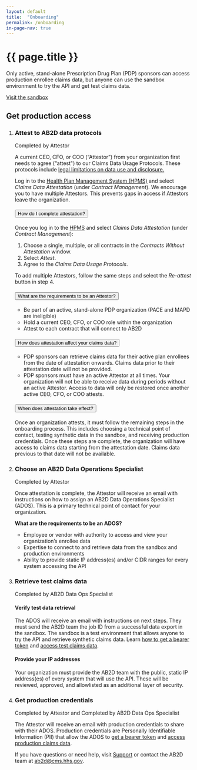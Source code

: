 ```yaml
---
layout: default
title:  "Onboarding"
permalink: /onboarding
in-page-nav: true
---
```


# {{ page.title }}

Only active, stand-alone Prescription Drug Plan (PDP) sponsors can access production enrollee claims data, but anyone can use the sandbox environment to try the API and get test claims data. 

<a href="{{ '/access-test-claims-data' | relative_url }}" class="usa-button margin-bottom-3">Visit the sandbox</a>

## Get production access

<ol class="usa-process-list">
  <li class="usa-process-list__item">
    <h3 class="usa-process-list__heading margin-bottom-2">Attest to AB2D data protocols</h3>
      <span class="usa-tag bg-accent-cool-dark">Completed by Attestor</span>
      <p>
          A current CEO, CFO, or COO  (“Attestor”) from your organization first needs to agree (“attest") to our Claims Data Usage Protocols. These protocols include <a href="https://www.federalregister.gov/documents/2019/04/16/2019-06822/medicare-and-medicaid-programs-policy-and-technical-changes-to-the-medicare-advantage-medicare#page-15745">legal limitations on data use and disclosure.</a>
      </p>
      <p> 
          Log in to the <a href="https://hpms.cms.gov/app/ng/cda/attestations">Health Plan Management System (HPMS)</a> and select <em>Claims Data Attestation</em> (under <em>Contract Management</em>). We encourage you to have multiple Attestors. This prevents gaps in access if Attestors leave the organization.
      </p>
      <div class="padding-top-4 usa-accordion usa-accordion--multiselectable" data-allow-multiple>
        <h4 class="usa-accordion__heading">
          <button type="button" class="usa-accordion__button" aria-expanded="true" aria-controls="m-a1">
            How do I complete attestation?
          </button>
        </h4>
        <div id="m-a1" class="usa-accordion__content usa-prose">
          <p>
            Once you log in to the <a href="https://hpms.cms.gov/app/ng/cda/attestations">HPMS</a> and select <em>Claims Data Attestation</em> (under <em>Contract Management</em>):
          </p>
          <ol>
            <li>Choose a single, multiple, or all contracts in the <em>Contracts Without Attestation</em> window.</li>
            <li>Select <em>Attest</em>.</li>
            <li>Agree to the <em>Claims Data Usage Protocols</em>.</li>
          </ol>
          <p>
            To add multiple Attestors, follow the same steps and select the <em>Re-attest</em> button in step 4.
          </p>
        </div>
        <h4 class="usa-accordion__heading">
          <button type="button" class="usa-accordion__button" aria-expanded="false" aria-controls="m-a2">
            What are the requirements to be an Attestor?
          </button>
        </h4>
        <div id="m-a2" class="usa-accordion__content usa-prose">
          <ul>
            <li>Be part of an active, stand-alone PDP organization (PACE and MAPD are ineligible)</li>
            <li>Hold a current CEO, CFO, or COO role within the organization</li>
            <li>Attest to each contract that will connect to AB2D</li>
          </ul>
        </div>
        <h4 class="usa-accordion__heading">
          <button type="button" class="usa-accordion__button" aria-expanded="false" aria-controls="m-a3">
            How does attestation affect your claims data?
          </button>
        </h4>
        <div id="m-a3" class="usa-accordion__content usa-prose">
          <ul>
            <li>
              PDP sponsors can retrieve claims data for their active plan enrollees from the date of attestation onwards. Claims data prior to their attestation date will not be provided.
            </li>
            <li>
              PDP sponsors must have an active Attestor at all times. Your organization will not be able to receive data during periods without an active Attestor. Access to data will only be restored once another active CEO, CFO, or COO attests. 
            </li>
          </ul>
        </div>
        <h4 class="usa-accordion__heading">
          <button type="button" class="usa-accordion__button" aria-expanded="false" aria-controls="m-a4">
            When does attestation take effect?
          </button>
        </h4>
        <div id="m-a4" class="usa-accordion__content usa-prose">
          <p>
            Once an organization attests, it must follow the remaining steps in the onboarding process. This includes choosing a technical point of contact, testing synthetic data in the sandbox, and receiving production credentials. Once these steps are complete, the organization will have access to claims data starting from the attestation date. Claims data previous to that date will not be available. 
          </p>
        </div>
      </div>
  </li>
  <li class="usa-process-list__item">
    <h3 class="usa-process-list__heading margin-bottom-2">Choose an AB2D Data Operations Specialist</h3>
    <span class="usa-tag bg-accent-cool-dark">Completed by Attestor</span>
    <p>
      Once attestation is complete, the Attestor will receive an email with instructions on how to assign an AB2D Data Operations Specialist (ADOS). This is a primary technical point of contact for your organization.
    </p>
    <p><b>What are the requirements to be an ADOS?</b></p>
    <ul>
      <li>Employee or vendor with authority to access and view your organization’s enrollee data</li>
      <li>Expertise to connect to and retrieve data from the sandbox and production environments</li>
      <li>Ability to provide static IP address(es) and/or CIDR ranges for every system accessing the API</li>
    </ul>
  </li>
  <li class="usa-process-list__item">
    <h3 class="usa-process-list__heading margin-bottom-2">Retrieve test claims data</h3>
    <span class="usa-tag">Completed by AB2D Data Ops Specialist</span>
    <h4>Verify test data retrieval</h4>
      <p>
        The ADOS will receive an email with instructions on next steps. They must send the AB2D team the job ID from a successful data export in the sandbox. The sandbox is a test environment that allows anyone to try the API and retrieve synthetic claims data. Learn <a href="{{ '/get-a-bearer-token' | relative_url }}">how to get a bearer token</a> and <a href="{{ '/access-test-claims-data' | relative_url }}">access test claims data</a>.
      </p>
    <h4>Provide your IP addresses</h4>
      <p>
        Your organization must provide the AB2D team with the public, static IP address(es) of every system that will use the API. These will be reviewed, approved, and allowlisted as an additional layer of security.  
      </p>
  </li>
  <li class="usa-process-list__item">
    <h3 class="usa-process-list__heading margin-bottom-2">Get production credentials</h3>
    <span class="usa-tag bg-accent-cool-dark">Completed by Attestor</span>
    <span>and</span>
    <span class="usa-tag">Completed by AB2D Data Ops Specialist</span>
    <p>
      The Attestor will receive an email with production credentials to share with their ADOS.  Production credentials are Personally Identifiable Information (PII) that allow the ADOS to <a href="{{ '/get-a-bearer-token' | relative_url }}">get a bearer token</a> and <a href="{{ '/access-production-claims-data' | relative_url }}">access production claims data</a>.
    </p>
    <p>
      If you have questions or need help, visit <a href="{{ '/support' | relative_url }}">Support</a> or contact the AB2D team at <a href="mailto:ab2d@cms.hhs.gov">ab2d@cms.hhs.gov</a>.
    </p>
  </li>
</ol>
